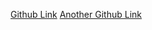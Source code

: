 [Github Link](https://github.com/MLNLP-World/DeepLearning-MuLi-Notes)
[Another Github Link](https://github.com/d2l-ai/d2l-zh)
